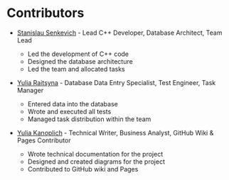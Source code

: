 
# Contributors

* [Stanislau Senkevich](https://github.com/Stanislau-Senkevich) - Lead C++ Developer, Database Architect, Team Lead
   - Led the development of C++ code
   - Designed the database architecture
   - Led the team and allocated tasks

* [Yulia Raitsyna](https://github.com/yuliaraitsyna) - Database Data Entry Specialist, Test Engineer, Task Manager
   - Entered data into the database
   - Wrote and executed all tests
   - Managed task distribution within the team

* [Yulia Kanoplich](https://github.com/Juliet165) - Technical Writer, Business Analyst, GitHub Wiki & Pages Contributor
   - Wrote technical documentation for the project
   - Designed and created diagrams for the project
   - Contributed to GitHub wiki and Pages
